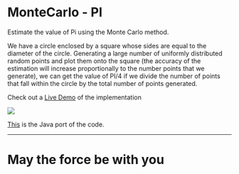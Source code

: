 # MonteCarlo - PI
Estimate the value of Pi using the Monte Carlo method.

We have a circle enclosed by a square whose sides are equal to the diameter of the circle. Generating a large number of uniformly distributed random points and plot them onto the square (the accuracy of the estimation will increase proportionally to the number points that we generate), we can get the value of PI/4 if we divide the number of points that fall within the circle by the total number of points generated.

Check out a [Live Demo](https://harish.tech/projects/MonteCarloPI/) of the implementation 

![](images/action.gif)

[This](mcpi.java) is the Java port of the code.

------
# May the force be with you
